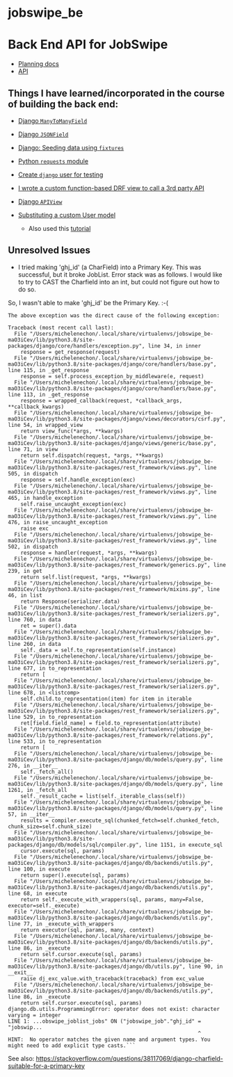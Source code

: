 # jobswipe_be

# Back End API for JobSwipe

- [Planning docs](https://github.com/michelene/jobswipe_be/tree/master/planning)
- [API](https://github.com/michelene/jobswipe_be/blob/master/planning/API.md)

## Things I have learned/incorporated in the course of building the back end:

- [Django `ManyToManyField`](https://docs.djangoproject.com/en/3.0/ref/models/fields/#manytomanyfield)
- [Django `JSONField`](https://docs.djangoproject.com/en/3.0/ref/contrib/postgres/fields/#jsonfield)
- [Django: Seeding data using `fixtures`](https://docs.djangoproject.com/en/3.0/howto/initial-data/#providing-data-with-fixtures)
- [Python `requests` module](https://pypi.org/project/requests/)
- [Create `django` user for testing](https://stackoverflow.com/questions/14186055/django-test-app-error-got-an-error-creating-the-test-database-permission-deni)
- [I wrote a custom function-based DRF view to call a 3rd party API](https://www.django-rest-framework.org/api-guide/views/#function-based-views)

- [Django `APIView`](https://www.django-rest-framework.org/api-guide/views/)
- [Substituting a custom User model](https://docs.djangoproject.com/en/3.0/topics/auth/customizing/#using-a-custom-user-model-when-starting-a-project)
  - Also used this [tutorial](https://wsvincent.com/django-rest-framework-user-authentication-tutorial/)

## Unresolved Issues

- I tried making 'ghj_id' (a CharField) into a Primary Key. This was successful, but it broke JobList. Error stack was as follows. I would like to try to CAST the Charfield into an int, but could not figure out how to do so.

So, I wasn't able to make 'ghj_id' be the Primary Key. :-(

````
The above exception was the direct cause of the following exception:

Traceback (most recent call last):
  File "/Users/michelenechon/.local/share/virtualenvs/jobswipe_be-maO3iCev/lib/python3.8/site-packages/django/core/handlers/exception.py", line 34, in inner
    response = get_response(request)
  File "/Users/michelenechon/.local/share/virtualenvs/jobswipe_be-maO3iCev/lib/python3.8/site-packages/django/core/handlers/base.py", line 115, in _get_response
    response = self.process_exception_by_middleware(e, request)
  File "/Users/michelenechon/.local/share/virtualenvs/jobswipe_be-maO3iCev/lib/python3.8/site-packages/django/core/handlers/base.py", line 113, in _get_response
    response = wrapped_callback(request, *callback_args, **callback_kwargs)
  File "/Users/michelenechon/.local/share/virtualenvs/jobswipe_be-maO3iCev/lib/python3.8/site-packages/django/views/decorators/csrf.py", line 54, in wrapped_view
    return view_func(*args, **kwargs)
  File "/Users/michelenechon/.local/share/virtualenvs/jobswipe_be-maO3iCev/lib/python3.8/site-packages/django/views/generic/base.py", line 71, in view
    return self.dispatch(request, *args, **kwargs)
  File "/Users/michelenechon/.local/share/virtualenvs/jobswipe_be-maO3iCev/lib/python3.8/site-packages/rest_framework/views.py", line 505, in dispatch
    response = self.handle_exception(exc)
  File "/Users/michelenechon/.local/share/virtualenvs/jobswipe_be-maO3iCev/lib/python3.8/site-packages/rest_framework/views.py", line 465, in handle_exception
    self.raise_uncaught_exception(exc)
  File "/Users/michelenechon/.local/share/virtualenvs/jobswipe_be-maO3iCev/lib/python3.8/site-packages/rest_framework/views.py", line 476, in raise_uncaught_exception
    raise exc
  File "/Users/michelenechon/.local/share/virtualenvs/jobswipe_be-maO3iCev/lib/python3.8/site-packages/rest_framework/views.py", line 502, in dispatch
    response = handler(request, *args, **kwargs)
  File "/Users/michelenechon/.local/share/virtualenvs/jobswipe_be-maO3iCev/lib/python3.8/site-packages/rest_framework/generics.py", line 239, in get
    return self.list(request, *args, **kwargs)
  File "/Users/michelenechon/.local/share/virtualenvs/jobswipe_be-maO3iCev/lib/python3.8/site-packages/rest_framework/mixins.py", line 46, in list
    return Response(serializer.data)
  File "/Users/michelenechon/.local/share/virtualenvs/jobswipe_be-maO3iCev/lib/python3.8/site-packages/rest_framework/serializers.py", line 760, in data
    ret = super().data
  File "/Users/michelenechon/.local/share/virtualenvs/jobswipe_be-maO3iCev/lib/python3.8/site-packages/rest_framework/serializers.py", line 260, in data
    self._data = self.to_representation(self.instance)
  File "/Users/michelenechon/.local/share/virtualenvs/jobswipe_be-maO3iCev/lib/python3.8/site-packages/rest_framework/serializers.py", line 677, in to_representation
    return [
  File "/Users/michelenechon/.local/share/virtualenvs/jobswipe_be-maO3iCev/lib/python3.8/site-packages/rest_framework/serializers.py", line 678, in <listcomp>
    self.child.to_representation(item) for item in iterable
  File "/Users/michelenechon/.local/share/virtualenvs/jobswipe_be-maO3iCev/lib/python3.8/site-packages/rest_framework/serializers.py", line 529, in to_representation
    ret[field.field_name] = field.to_representation(attribute)
  File "/Users/michelenechon/.local/share/virtualenvs/jobswipe_be-maO3iCev/lib/python3.8/site-packages/rest_framework/relations.py", line 533, in to_representation
    return [
  File "/Users/michelenechon/.local/share/virtualenvs/jobswipe_be-maO3iCev/lib/python3.8/site-packages/django/db/models/query.py", line 276, in __iter__
    self._fetch_all()
  File "/Users/michelenechon/.local/share/virtualenvs/jobswipe_be-maO3iCev/lib/python3.8/site-packages/django/db/models/query.py", line 1261, in _fetch_all
    self._result_cache = list(self._iterable_class(self))
  File "/Users/michelenechon/.local/share/virtualenvs/jobswipe_be-maO3iCev/lib/python3.8/site-packages/django/db/models/query.py", line 57, in __iter__
    results = compiler.execute_sql(chunked_fetch=self.chunked_fetch, chunk_size=self.chunk_size)
  File "/Users/michelenechon/.local/share/virtualenvs/jobswipe_be-maO3iCev/lib/python3.8/site-packages/django/db/models/sql/compiler.py", line 1151, in execute_sql
    cursor.execute(sql, params)
  File "/Users/michelenechon/.local/share/virtualenvs/jobswipe_be-maO3iCev/lib/python3.8/site-packages/django/db/backends/utils.py", line 100, in execute
    return super().execute(sql, params)
  File "/Users/michelenechon/.local/share/virtualenvs/jobswipe_be-maO3iCev/lib/python3.8/site-packages/django/db/backends/utils.py", line 68, in execute
    return self._execute_with_wrappers(sql, params, many=False, executor=self._execute)
  File "/Users/michelenechon/.local/share/virtualenvs/jobswipe_be-maO3iCev/lib/python3.8/site-packages/django/db/backends/utils.py", line 77, in _execute_with_wrappers
    return executor(sql, params, many, context)
  File "/Users/michelenechon/.local/share/virtualenvs/jobswipe_be-maO3iCev/lib/python3.8/site-packages/django/db/backends/utils.py", line 86, in _execute
    return self.cursor.execute(sql, params)
  File "/Users/michelenechon/.local/share/virtualenvs/jobswipe_be-maO3iCev/lib/python3.8/site-packages/django/db/utils.py", line 90, in __exit__
    raise dj_exc_value.with_traceback(traceback) from exc_value
  File "/Users/michelenechon/.local/share/virtualenvs/jobswipe_be-maO3iCev/lib/python3.8/site-packages/django/db/backends/utils.py", line 86, in _execute
    return self.cursor.execute(sql, params)
django.db.utils.ProgrammingError: operator does not exist: character varying = integer
LINE 1: ...obswipe_joblist_jobs" ON ("jobswipe_job"."ghj_id" = "jobswip...
                                                             ^
HINT:  No operator matches the given name and argument types. You might need to add explicit type casts.```
````

See also: https://stackoverflow.com/questions/38117069/django-charfield-suitable-for-a-primary-key
